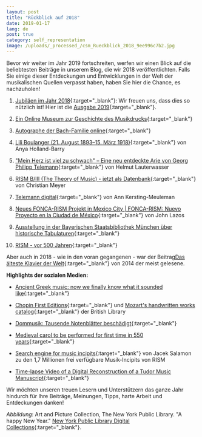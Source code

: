 ```yaml
---
layout: post
title: "Rückblick auf 2018"
date: 2019-01-17
lang: de
post: true
category: self_representation
image: /uploads/_processed_/csm_Rueckblick_2018_9ee996c7b2.jpg
---
```



Bevor wir weiter im Jahr 2019 fortschreiten, werfen wir einen Blick auf die beliebtesten Beiträge in unserem Blog, die wir 2018 veröffentlichten. Falls Sie einige dieser Entdeckungen und Entwicklungen in der Welt der musikalischen Quellen verpasst haben, haben Sie hier die Chance, es nachzuholen!

1. [Jubiläen im Jahr 2018](http://www.rism.info/de/startseite/newsdetails/article/64/musical-anniversaries-in-2018.html?tx_ttnews%5Byear%5D=2018&tx_ttnews%5Bmonth%5D=01&cHash=ecc1c0c9c1ca777863c5a496b285f6be){:target="_blank"}: Wir freuen uns, dass dies so nützlich ist! Hier ist die [Ausgabe 2019](http://www.rism.info/de/startseite/newsdetails/article/2/musical-anniversaries-in-2019.html){:target="_blank"}.

2. [Ein Online Museum zur Geschichte des Musikdrucks](http://www.rism.info/de/startseite/newsdetails/article/64/the-music-printing-history-online-museum.html?tx_ttnews%5Byear%5D=2018&tx_ttnews%5Bmonth%5D=03&cHash=95da634b6730eceeb2fc8fb9373dc177){:target="_blank"}

3. [Autographe der Bach-Familie online](http://www.rism.info/de/startseite/newsdetails/article/64/bach-family-autographs-online.html?tx_ttnews%5Byear%5D=2018&tx_ttnews%5Bmonth%5D=04&cHash=0739ff2c4e830609da358532edb16f72){:target="_blank"}

4. [Lili Boulanger (21. August 1893–15. März 1918)](http://www.rism.info/de/startseite/newsdetails/article/64/lili-boulanger-21-august-1893-15-march-1918.html?tx_ttnews%5Byear%5D=2018&tx_ttnews%5Bmonth%5D=03&cHash=be96ace20ad7af2c80acf2222eeb6b54){:target="_blank"} von Anya Holland-Barry

5. ["Mein Herz ist viel zu schwach" – Eine neu entdeckte Arie von Georg Philipp Telemann](http://www.rism.info/de/startseite/newsdetails/article/64/mein-herz-ist-viel-zu-schwach-a-newly-discovered-aria-by-georg-philipp-telemann.html?tx_ttnews%5Byear%5D=2018&tx_ttnews%5Bmonth%5D=02&cHash=0e945b7431477aa3077fc5b3d65247fa){:target="_blank"} von Helmut Lauterwasser

6. [RISM B/III (The Theory of Music) - jetzt als Datenbank](http://www.rism.info/de/startseite/newsdetails/article/64/risms-biii-the-theory-of-music-now-a-database.html?tx_ttnews%5Byear%5D=2018&tx_ttnews%5Bmonth%5D=04&cHash=8e493c2ac5565d4182fe7f2696264c6c){:target="_blank"} von Christian Meyer

7. [Telemann digital](http://www.rism.info/de/startseite/newsdetails/article/64/telemann-digital.html?tx_ttnews%5Byear%5D=2018&tx_ttnews%5Bmonth%5D=08&cHash=219dc4f0f227abf4b6a07c57f10b012c){:target="_blank"} von Ann Kersting-Meuleman

8. [Neues FONCA-RISM Projekt in Mexico City | FONCA-RISM: Nuevo Proyecto en la Ciudad de México](http://www.rism.info/de/startseite/newsdetails/article/64/new-fonca-rism-project-in-mexico-city-fonca-rism-nuevo-proyecto-en-la-ciudad-de-mexico.html?tx_ttnews%5Byear%5D=2018&tx_ttnews%5Bmonth%5D=01&cHash=2500fdb8b2aaee1d57ba10ddf2ec9593){:target="_blank"} von John Lazos

9. [Ausstellung in der Bayerischen Staatsbibliothek München über historische Tabulaturen](http://www.rism.info/de/startseite/newsdetails/article/64/exhibit-in-the-bavarian-state-library-on-historic-tablatures.html?tx_ttnews%5Byear%5D=2018&tx_ttnews%5Bmonth%5D=01&cHash=484da59ffd1e4424a85eaf8b0478947b){:target="_blank"}

10. [RISM - vor 500 Jahren](/self_representation/2018/09/17/rism500-years-ago.html){:target="_blank"}



Aber auch in 2018 - wie in den voran gegangenen - war der Beitrag[Das älteste Klavier der Welt](/rediscovered/2014/05/28/listen-to-the-worlds-oldest-piano.html){:target="_blank"} von 2014 der meist gelesene.



**Highlights der sozialen Medien:**

- [Ancient Greek music: now we finally know what it sounded like](https://theconversation.com/ancient-greek-music-now-we-finally-know-what-it-sounded-like-99895){:target="_blank"}

- [Chopin First Editions](https://blogs.bl.uk/music/2018/07/chopin-first-editions.html){:target="_blank"} und [Mozart's handwritten works catalog](http://www.openculture.com/2018/03/mozarts-diary-where-he-composed-his-final-masterpieces-is-now-digitized-and-available-online.html){:target="_blank"} der British Library

- [Dommusik: Tausende Notenblätter beschädigt](https://wien.orf.at/news/stories/2925291/){:target="_blank"}

- [Medieval carol to be performed for first time in 550 years](https://www.telegraph.co.uk/news/2018/12/23/medieval-carol-performed-first-time-550-years/){:target="_blank"}

- [Search engine for music incipits](http://musicalsources.org/){:target="_blank"} von Jacek Salamon zu den 1,7 Millionen frei verfügbare Musik-Incipits von RISM

- [Time-lapse Video of a Digital Reconstruction of a Tudor Music Manuscript](https://youtu.be/yQ5bfI9BR7E){:target="_blank"}



Wir möchten unseren treuen Lesern und Unterstützern das ganze Jahr hindurch für Ihre Beiträge, Meinungen, Tipps, harte Arbeit und Entdeckungen danken!



_Abbildung_: Art and Picture Collection, The New York Public Library. "A happy New Year." [New York Public Library Digital Collections](http://digitalcollections.nypl.org/items/510d47e3-47c3-a3d9-e040-e00a18064a99){:target="_blank"}.



<script type="text/javascript">var switchTo5x=true;</script><script type="text/javascript" src="http://w.sharethis.com/button/buttons.js"></script><script type="text/javascript">stLight.options({publisher: "9b601438-1ce1-49d8-bfd7-9cff5df54c17", doNotHash: false, doNotCopy: false, hashAddressBar: false});</script>



